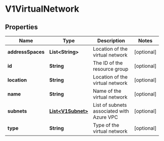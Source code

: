 # V1VirtualNetwork

## Properties
Name | Type | Description | Notes
------------ | ------------- | ------------- | -------------
**addressSpaces** | **List&lt;String&gt;** | Location of the virtual network |  [optional]
**id** | **String** | The ID of the resource group |  [optional]
**location** | **String** | Location of the virtual network |  [optional]
**name** | **String** | Name of the virtual network |  [optional]
**subnets** | [**List&lt;V1Subnet&gt;**](V1Subnet.md) | List of subnets associated with Azure VPC |  [optional]
**type** | **String** | Type of the virtual network |  [optional]
